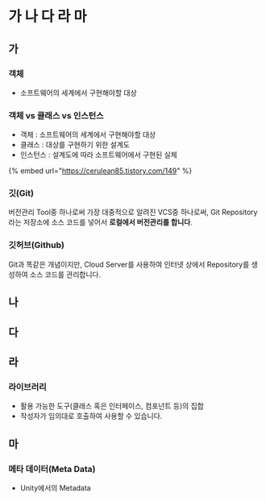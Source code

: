 # 가 나 다 라 마

## 가

### 객체

* 소프트웨어의 세계에서 구현해야할 대상

### 객체 vs 클래스 vs 인스턴스

* 객체 : 소프트웨어의 세계에서 구현해야할 대상
* 클래스 : 대상를 구현하기 위한 설계도
* 인스턴스 : 설계도에 따라 소프트웨어에서 구현된 실체

{% embed url="https://cerulean85.tistory.com/149" %}



### 깃\(Git\)

버전관리 Tool중 하나로써 가장 대중적으로 알려진 VCS중 하나로써, Git Repository라는 저장소에 소스 코드를 넣어서 **로컬에서 버전관리를 합니다**.

### 깃허브\(Github\)

Git과 똑같은 개념이지만, Cloud Server를 사용하여 인터넷 상에서 Repository를 생성하여 소스 코드를 관리합니다.



## 나



## 다



## 라

### 라이브러리

* 활용 가능한 도구\(클래스 혹은 인터페이스, 컴포넌트 등\)의 집합
* 작성자가 임의대로 호출하여 사용할 수 있습니다.



## 마

### 메타 데이터\(Meta Data\)

* Unity에서의 Metadata





